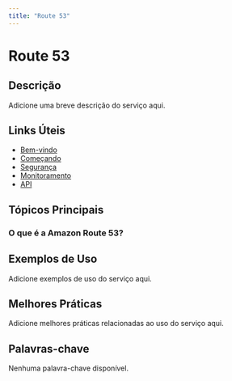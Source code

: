 ```yaml
---
title: "Route 53"
---
```


# Route 53

## Descrição

Adicione uma breve descrição do serviço aqui.

## Links Úteis

- [Bem-vindo](https://docs.aws.amazon.com/Route53/latest/DeveloperGuide/Welcome.html)
- [Começando](https://docs.aws.amazon.com/Route53/latest/DeveloperGuide/GettingStarted.html)
- [Segurança](https://docs.aws.amazon.com/Route53/latest/DeveloperGuide/Security.html)
- [Monitoramento](https://docs.aws.amazon.com/Route53/latest/DeveloperGuide/Monitoring.html)
- [API](https://docs.aws.amazon.com/Route53/latest/DeveloperGuide/API.html)

## Tópicos Principais

### O que é a Amazon Route 53?

## Exemplos de Uso

Adicione exemplos de uso do serviço aqui.

## Melhores Práticas

Adicione melhores práticas relacionadas ao uso do serviço aqui.

## Palavras-chave

Nenhuma palavra-chave disponível.
